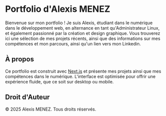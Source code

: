# Portfolio d'Alexis MENEZ

Bienvenue sur mon portfolio ! Je suis Alexis, étudiant dans le numérique dans le développement web, en alternance en tant qu'Administrateur Linux, et également passionné par la création et design graphique. Vous trouverez ici une sélection de mes projets récents, ainsi que des informations sur mes compétences et mon parcours, ainsi qu'un lien vers mon Linkedin.

## À propos

Ce portfolio est construit avec [Next.js](https://nextjs.org) et présente mes projets ainsi que mes compétences dans le numérique.
L'interface est optimisée pour offrir une expérience fluide, que ce soit sur desktop ou mobile.

## Droit d'Auteur

© 2025 Alexis MENEZ. Tous droits réservés.